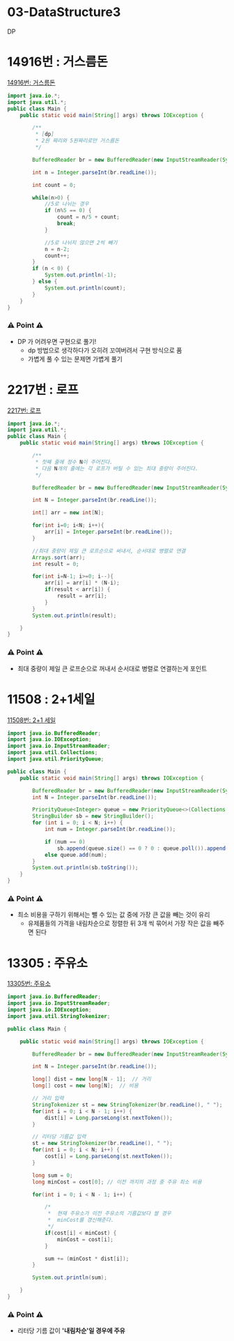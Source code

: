 # **03-DataStructure3**

DP

# 14916번 : 거스름돈

[14916번: 거스름돈](https://www.acmicpc.net/problem/14916)

```java
import java.io.*;
import java.util.*;
public class Main {
    public static void main(String[] args) throws IOException {

        /**
         * [dp]
         * 2원 짜리와 5원짜리로만 거스름돈
         */

        BufferedReader br = new BufferedReader(new InputStreamReader(System.in));

        int n = Integer.parseInt(br.readLine());

        int count = 0;

        while(n>0) {
            //5로 나뉘는 경우
            if (n%5 == 0) {
                count = n/5 + count;
                break;
            }

            //5로 나뉘지 않으면 2씩 빼기
            n = n-2;
            count++;
        }
        if (n < 0) {
            System.out.println(-1);
        } else {
            System.out.println(count);
        }
    }
}
```

### ⚠️ Point ⚠️

- DP 가 어려우면 구현으로 풀기!
    - dp 방법으로 생각하다가 오히려 꼬여버려서 구현 방식으로 품
    - 가볍게 풀 수 있는 문제면 가볍게 풀기

# 2217번 : 로프

[2217번: 로프](https://www.acmicpc.net/problem/2217)

```java
import java.io.*;
import java.util.*;
public class Main {
    public static void main(String[] args) throws IOException {

        /**
         * 첫째 줄에 정수 N이 주어진다.
         * 다음 N개의 줄에는 각 로프가 버틸 수 있는 최대 중량이 주어진다.
         */

        BufferedReader br = new BufferedReader(new InputStreamReader(System.in));

        int N = Integer.parseInt(br.readLine());

        int[] arr = new int[N];

        for(int i=0; i<N; i++){
            arr[i] = Integer.parseInt(br.readLine());
        }

        //최대 중량이 제일 큰 로프순으로 써내서, 순서대로 병렬로 연결
        Arrays.sort(arr);
        int result = 0;

        for(int i=N-1; i>=0; i--){
            arr[i] = arr[i] * (N-i);
            if(result < arr[i]) {
                result = arr[i];
            }
        }
        System.out.println(result);

    }
}
```

### ⚠️ Point ⚠️

- 최대 중량이 제일 큰 로프순으로 꺼내서 순서대로 병렬로 연결하는게 포인트

# 11508 : 2+1세일

[11508번: 2+1 세일](https://www.acmicpc.net/problem/11508)

```java
import java.io.BufferedReader;
import java.io.IOException;
import java.io.InputStreamReader;
import java.util.Collections;
import java.util.PriorityQueue;

public class Main {
    public static void main(String[] args) throws IOException {

        BufferedReader br = new BufferedReader(new InputStreamReader(System.in));
        int N = Integer.parseInt(br.readLine());

        PriorityQueue<Integer> queue = new PriorityQueue<>(Collections.reverseOrder());
        StringBuilder sb = new StringBuilder();
        for (int i = 0; i < N; i++) {
            int num = Integer.parseInt(br.readLine());

            if (num == 0)
                sb.append(queue.size() == 0 ? 0 : queue.poll()).append('\n');
            else queue.add(num);
        }
        System.out.println(sb.toString());
    }
}
```

### ⚠️ Point ⚠️

- 최소 비용을 구하기 위해서는 뺄 수 있는 값 중에 가장 큰 값을 빼는 것이 유리
    - 유제품들의 가격을 내림차순으로 정렬한 뒤 3개 씩 묶어서 가장 작은 값을 빼주면 된다

# 13305 : 주유소

[13305번: 주유소](https://www.acmicpc.net/problem/13305)

```java
import java.io.BufferedReader;
import java.io.InputStreamReader;
import java.io.IOException;
import java.util.StringTokenizer;

public class Main {

    public static void main(String[] args) throws IOException {

        BufferedReader br = new BufferedReader(new InputStreamReader(System.in));

        int N = Integer.parseInt(br.readLine());

        long[] dist = new long[N - 1];	// 거리
        long[] cost = new long[N];	// 비용

        // 거리 입력
        StringTokenizer st = new StringTokenizer(br.readLine(), " ");
        for(int i = 0; i < N - 1; i++) {
            dist[i] = Long.parseLong(st.nextToken());
        }

        // 리터당 기름값 입력
        st = new StringTokenizer(br.readLine(), " ");
        for(int i = 0; i < N; i++) {
            cost[i] = Long.parseLong(st.nextToken());
        }

        long sum = 0;
        long minCost = cost[0];	// 이전 까지의 과정 중 주유 최소 비용

        for(int i = 0; i < N - 1; i++) {

            /*
             *  현재 주유소가 이전 주유소의 기름값보다 쌀 경우
             *  minCost를 갱신해준다.
             */
            if(cost[i] < minCost) {
                minCost = cost[i];
            }

            sum += (minCost * dist[i]);
        }

        System.out.println(sum);

    }
}
```

### ⚠️ Point ⚠️

- 리터당 기름 값이 **'내림차순'일 경우에 주유**